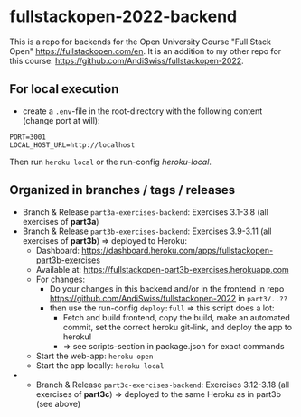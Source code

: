 # fullstackopen-2022-backend

This is a repo for backends for the Open University Course "Full Stack Open" https://fullstackopen.com/en. It is an addition to my other repo for this course: https://github.com/AndiSwiss/fullstackopen-2022.

## For local execution
- create a `.env`-file in the root-directory with the following content (change port at will):
```
PORT=3001
LOCAL_HOST_URL=http://localhost
```
Then run `heroku local` or the run-config _heroku-local_.


## Organized in branches / tags / releases
- Branch & Release `part3a-exercises-backend`: Exercises 3.1-3.8 (all exercises of **part3a**)
- Branch & Release `part3b-exercises-backend`: Exercises 3.9-3.11 (all exercises of **part3b**) => deployed to Heroku:
  - Dashboard: https://dashboard.heroku.com/apps/fullstackopen-part3b-exercises
  - Available at: https://fullstackopen-part3b-exercises.herokuapp.com
  - For changes:
      - Do your changes in this backend and/or in the frontend in repo https://github.com/AndiSwiss/fullstackopen-2022 in `part3/..??`
      - then use the run-config `deploy:full` => this script does a lot:
          - Fetch and build frontend, copy the build, make an automated commit, set the correct heroku git-link, and deploy the app to heroku!
          - => see scripts-section in package.json for exact commands
  - Start the web-app: `heroku open`
  - Start the app locally: `heroku local`
- - Branch & Release `part3c-exercises-backend`: Exercises 3.12-3.18 (all exercises of **part3c**) => deployed to the same Heroku as in part3b (see above)

